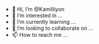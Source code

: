 - 👋 Hi, I’m @Kamilliyon
- 👀 I’m interested in ...
- 🌱 I’m currently learning ...
- 💞️ I’m looking to collaborate on ...
- 📫 How to reach me ...

<!---
Kamilliyon/Kamilliyon is a ✨ special ✨ repository because its `README.md` (this file) appears on your GitHub profile.
You can click the Preview link to take a look at your changes.
--->
